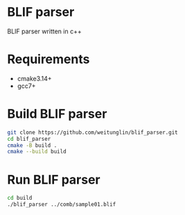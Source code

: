# BLIF parser
BLIF parser written in c++

# Requirements
* cmake3.14+
* gcc7+

# Build BLIF parser
```sh
git clone https://github.com/weitunglin/blif_parser.git
cd blif_parser
cmake -B build .
cmake --build build
```

# Run BLIF parser
```sh
cd build
./blif_parser ../comb/sample01.blif
```
